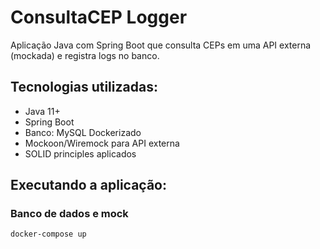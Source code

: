 # ConsultaCEP Logger

Aplicação Java com Spring Boot que consulta CEPs em uma API externa (mockada) e registra logs no banco.

## Tecnologias utilizadas:
- Java 11+
- Spring Boot
- Banco: MySQL Dockerizado
- Mockoon/Wiremock para API externa
- SOLID principles aplicados

## Executando a aplicação:

### Banco de dados e mock
```shell
docker-compose up
